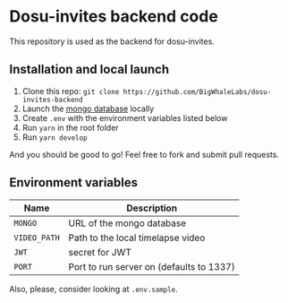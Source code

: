 # Dosu-invites backend code

This repository is used as the backend for dosu-invites.

## Installation and local launch

1. Clone this repo: `git clone https://github.com/BigWhaleLabs/dosu-invites-backend`
2. Launch the [mongo database](https://www.mongodb.com/) locally
3. Create `.env` with the environment variables listed below
4. Run `yarn` in the root folder
5. Run `yarn develop`

And you should be good to go! Feel free to fork and submit pull requests.

## Environment variables

| Name         | Description                              |
| ------------ | ---------------------------------------- |
| `MONGO`      | URL of the mongo database                |
| `VIDEO_PATH` | Path to the local timelapse video        |
| `JWT`        | secret for JWT                           |
| `PORT`       | Port to run server on (defaults to 1337) |

Also, please, consider looking at `.env.sample`.
